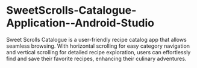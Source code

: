 # SweetScrolls-Catalogue-Application--Android-Studio
Sweet Scrolls Catalogue is a user-friendly recipe catalog app that allows seamless browsing. With horizontal scrolling for easy category navigation and vertical scrolling for detailed recipe exploration, users can effortlessly find and save their favorite recipes, enhancing their culinary adventures.
